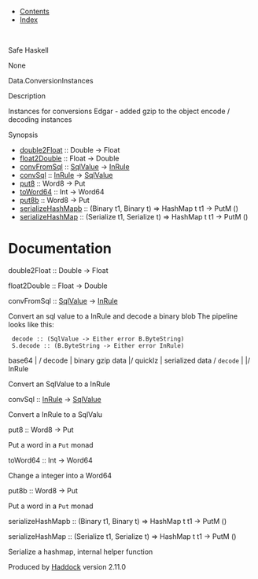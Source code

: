-   [Contents](index.html)
-   [Index](doc-index.html)

 

Safe Haskell

None

Data.ConversionInstances

Description

Instances for conversions Edgar - added gzip to the object encode / decoding instances

Synopsis

-   [double2Float](#v:double2Float) :: Double -\> Float
-   [float2Double](#v:float2Double) :: Float -\> Double
-   [convFromSql](#v:convFromSql) :: [SqlValue](Data-SqlTransaction.html#t:SqlValue) -\> [InRule](Data-InRules.html#t:InRule)
-   [convSql](#v:convSql) :: [InRule](Data-InRules.html#t:InRule) -\> [SqlValue](Data-SqlTransaction.html#t:SqlValue)
-   [put8](#v:put8) :: Word8 -\> Put
-   [toWord64](#v:toWord64) :: Int -\> Word64
-   [put8b](#v:put8b) :: Word8 -\> Put
-   [serializeHashMapb](#v:serializeHashMapb) :: (Binary t1, Binary t) =\> HashMap t t1 -\> PutM ()
-   [serializeHashMap](#v:serializeHashMap) :: (Serialize t1, Serialize t) =\> HashMap t t1 -\> PutM ()

Documentation
=============

double2Float :: Double -\> Float

float2Double :: Float -\> Double

convFromSql :: [SqlValue](Data-SqlTransaction.html#t:SqlValue) -\> [InRule](Data-InRules.html#t:InRule)

Convert an sql value to a InRule and decode a binary blob The pipeline looks like this:

     decode :: (SqlValue -> Either error B.ByteString)
     S.decode :: (B.ByteString -> Either error InRule)

base64 | / decode | binary gzip data |/ quicklz | serialized data / `decode` | |/ InRule

Convert an SqlValue to a InRule

convSql :: [InRule](Data-InRules.html#t:InRule) -\> [SqlValue](Data-SqlTransaction.html#t:SqlValue)

Convert a InRule to a SqlValu

put8 :: Word8 -\> Put

Put a word in a `Put` monad

toWord64 :: Int -\> Word64

Change a integer into a Word64

put8b :: Word8 -\> Put

Put a word in a `Put` monad

serializeHashMapb :: (Binary t1, Binary t) =\> HashMap t t1 -\> PutM ()

serializeHashMap :: (Serialize t1, Serialize t) =\> HashMap t t1 -\> PutM ()

Serialize a hashmap, internal helper function

Produced by [Haddock](http://www.haskell.org/haddock/) version 2.11.0

